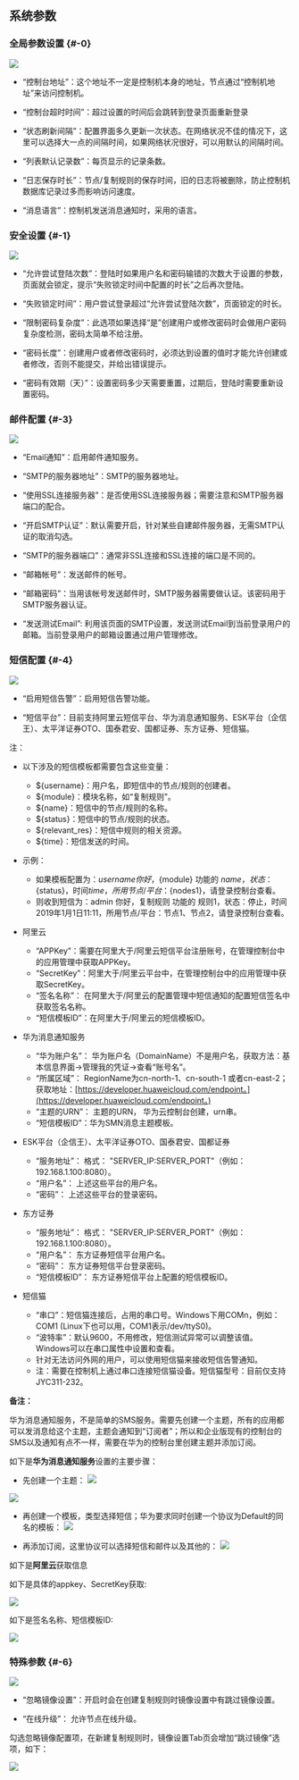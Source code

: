 ## 系统参数

### 全局参数设置 {#-0}

![](/assets/201903251938.png)

* “控制台地址”：这个地址不一定是控制机本身的地址，节点通过“控制机地址”来访问控制机。

* “控制台超时时间”：超过设置的时间后会跳转到登录页面重新登录

* “状态刷新间隔”：配置界面多久更新一次状态。在网络状况不佳的情况下，这里可以选择大一点的间隔时间，如果网络状况很好，可以用默认的间隔时间。

* “列表默认记录数”：每页显示的记录条数。

* “日志保存时长”：节点/复制规则的保存时间，旧的日志将被删除，防止控制机数据库记录过多而影响访问速度。

* “消息语言”：控制机发送消息通知时，采用的语言。

### 安全设置 {#-1}

![](/assets/V7.1.2019010904.png)

* “允许尝试登陆次数”：登陆时如果用户名和密码输错的次数大于设置的参数，页面就会锁定，提示“失败锁定时间中配置的时长”之后再次登陆。

* “失败锁定时间”：用户尝试登录超过“允许尝试登陆次数”，页面锁定的时长。

* “限制密码复杂度”：此选项如果选择“是”创建用户或修改密码时会做用户密码复杂度检测，密码太简单不给注册。

* “密码长度”：创建用户或者修改密码时，必须达到设置的值时才能允许创建或者修改，否则不能提交，并给出错误提示。

* “密码有效期（天）”：设置密码多少天需要重置，过期后，登陆时需要重新设置密码。

### 邮件配置 {#-3}

![](/assets/V7.1.2019010905.png)

* “Email通知”：启用邮件通知服务。

* “SMTP的服务器地址”：SMTP的服务器地址。

* “使用SSL连接服务器”：是否使用SSL连接服务器；需要注意和SMTP服务器端口的配合。

* “开启SMTP认证”：默认需要开启，针对某些自建邮件服务器，无需SMTP认证的取消勾选。

* “SMTP的服务器端口”：通常非SSL连接和SSL连接的端口是不同的。

* “邮箱帐号”：发送邮件的帐号。

* “邮箱密码”：当用该帐号发送邮件时，SMTP服务器需要做认证。该密码用于SMTP服务器认证。

* “发送测试Email”: 利用该页面的SMTP设置，发送测试Email到当前登录用户的邮箱。当前登录用户的邮箱设置通过用户管理修改。

### 短信配置 {#-4}

![](/assets/V7.1.2019010906.png)

* “启用短信告警”：启用短信告警功能。

* “短信平台”：目前支持阿里云短信平台、华为消息通知服务、ESK平台（企信王）、太平洋证券OTO、国泰君安、国都证券、东方证券、短信猫。

注：

* 以下涉及的短信模板都需要包含这些变量：

  * ${username}：用户名，即短信中的节点/规则的创建者。
  * ${module}：模块名称，如“复制规则”。
  * ${name}：短信中的节点/规则的名称。
  * ${status}：短信中的节点/规则的状态。
  * ${relevant_res}：短信中规则的相关资源。
  * ${time}：短信发送的时间。
  
* 示例：

  * 如果模板配置为：${username}你好，${module} 功能的 ${name}，状态：${status}，时间${time}，所用节点/平台：${nodes1}，请登录控制台查看。
  * 则收到短信为：admin 你好，复制规则 功能的 规则1，状态：停止，时间 2019年1月1日11:11，所用节点/平台：节点1、节点2，请登录控制台查看。

* 阿里云

  * “APPKey”：需要在阿里大于/阿里云短信平台注册账号，在管理控制台中的应用管理中获取APPKey。
  * “SecretKey”：阿里大于/阿里云平台中，在管理控制台中的应用管理中获取SecretKey。
  * “签名名称”： 在阿里大于/阿里云的配置管理中短信通知的配置短信签名中获取签名名称。
  * “短信模板ID”：在阿里大于/阿里云的短信模板ID。

* 华为消息通知服务

  * “华为账户名”： 华为账户名（DomainName）不是用户名，获取方法：基本信息界面-&gt;管理我的凭证-&gt;查看“账号名”。
  * “所属区域”： RegionName为cn-north-1、cn-south-1 或者cn-east-2；获取地址：[https://developer.huaweicloud.com/endpoint。](https://developer.huaweicloud.com/endpoint。)
  * “主题的URN”： 主题的URN， 华为云控制台创建，urn串。
  * “短信模板ID”：华为SMN消息主题模板。

* ESK平台（企信王）、太平洋证券OTO、国泰君安、国都证券

  * “服务地址”： 格式： "SERVER\_IP:SERVER\_PORT"（例如：192.168.1.100:8080）。
  * “用户名”： 上述这些平台的用户名。
  * “密码”： 上述这些平台的登录密码。

* 东方证券

  * “服务地址”： 格式： "SERVER\_IP:SERVER\_PORT"（例如：192.168.1.100:8080）。
  * “用户名”： 东方证券短信平台用户名。
  * “密码”： 东方证券短信平台登录密码。
  * “短信模板ID”： 东方证券短信平台上配置的短信模板ID。

* 短信猫

  * “串口”：短信猫连接后，占用的串口号。Windows下用COMn，例如：COM1 (Linux下也可以用，COM1表示/dev/ttyS0)。
  * “波特率”：默认9600，不用修改，短信测试异常可以调整该值。Windows可以在串口属性中设置和查看。
  * 针对无法访问外网的用户，可以使用短信猫来接收短信告警通知。
  * 注：需要在控制机上通过串口连接短信猫设备。短信猫型号：目前仅支持JYC311-232。

**备注：**

华为消息通知服务，不是简单的SMS服务。需要先创建一个主题，所有的应用都可以发消息给这个主题，主题会通知到“订阅者”；所以和企业版现有的控制台的SMS以及通知有点不一样，需要在华为的控制台里创建主题并添加订阅。

如下是**华为消息通知服务**设置的主要步骤：

* 先创建一个主题：
  ![](/assets/CatchB8B5%2805-28-18-30-30%29.jpg)

![](/assets/Catch0294%2805-28-18-30-30%29.jpg)

* 再创建一个模板，类型选择短信；华为要求同时创建一个协议为Default的同名的模板：
  ![](/assets/Catch8F04%2805-28-18-30-30%29.jpg)

* 再添加订阅，这里协议可以选择短信和邮件以及其他的：
  ![](/assets/Catch0294%2805-28-18-30-30%29.jpg)

如下是**阿里云**获取信息

如下是具体的appkey、SecretKey获取:

![](/assets/V6.118042602.png)

如下是签名名称、短信模板ID:

![](/assets/V6.118042603.png)

### 特殊参数 {#-6}

![](/assets/V7.1.2019010907.png)

* “忽略镜像设置”：开启时会在创建复制规则时镜像设置中有跳过镜像设置。

* “在线升级”： 允许节点在线升级。

勾选忽略镜像配置项，在新建复制规则时，镜像设置Tab页会增加“跳过镜像”选项，如下：

![](/assets/V7.1.2019010908.png)

